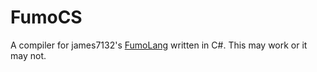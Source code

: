 ﻿# FumoCS
A compiler for james7132's [FumoLang](https://github.com/james7132/fumolang) written in C#. This may work or it may not.